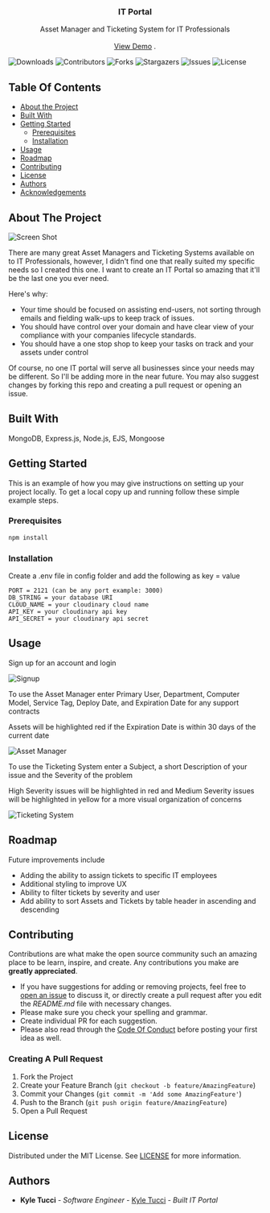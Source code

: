 <br/>
<p align="center">
  <h3 align="center">IT Portal</h3>

  <p align="center">
    Asset Manager and Ticketing System for IT Professionals
    <br/>
    <br/>
    <a href="https://it-portal.cyclic.app/">View Demo</a>
    .
  </p>
</p>

![Downloads](https://img.shields.io/github/downloads/kyletucci/it-asset-ticketing/total) ![Contributors](https://img.shields.io/github/contributors/kyletucci/it-asset-ticketing?color=dark-green) ![Forks](https://img.shields.io/github/forks/kyletucci/it-asset-ticketing?style=social) ![Stargazers](https://img.shields.io/github/stars/kyletucci/it-asset-ticketing?style=social) ![Issues](https://img.shields.io/github/issues/kyletucci/it-asset-ticketing) ![License](https://img.shields.io/github/license/kyletucci/it-asset-ticketing) 

## Table Of Contents

* [About the Project](#about-the-project)
* [Built With](#built-with)
* [Getting Started](#getting-started)
  * [Prerequisites](#prerequisites)
  * [Installation](#installation)
* [Usage](#usage)
* [Roadmap](#roadmap)
* [Contributing](#contributing)
* [License](#license)
* [Authors](#authors)
* [Acknowledgements](#acknowledgements)

## About The Project

![Screen Shot](https://res.cloudinary.com/dcwvykrxv/image/upload/v1701694697/et548bzodkaa31acv56v.png)

There are many great Asset Managers and Ticketing Systems available on to IT Professionals, however, I didn't find one that really suited my specific needs so I created this one. I want to create an IT Portal so amazing that it'll be the last one you ever need.

Here's why:

* Your time should be focused on assisting end-users, not sorting through emails and fielding walk-ups to keep track of issues.
* You should have control over your domain and have clear view of your compliance with your companies lifecycle standards.
* You should have a one stop shop to keep your tasks on track and your assets under control

Of course, no one IT portal will serve all businesses since your needs may be different. So I'll be adding more in the near future. You may also suggest changes by forking this repo and creating a pull request or opening an issue.

## Built With

MongoDB, Express.js, Node.js, EJS, Mongoose

## Getting Started

This is an example of how you may give instructions on setting up your project locally.
To get a local copy up and running follow these simple example steps.

### Prerequisites

```sh
npm install
```

### Installation

Create a .env file in config folder and add the following as key = value

    PORT = 2121 (can be any port example: 3000)
    DB_STRING = your database URI
    CLOUD_NAME = your cloudinary cloud name
    API_KEY = your cloudinary api key
    API_SECRET = your cloudinary api secret

## Usage

Sign up for an account and login

![Signup](https://res.cloudinary.com/dcwvykrxv/image/upload/v1701695801/j1othfyol7ql84okm0x7.png)

To use the Asset Manager enter Primary User, Department, Computer Model, Service Tag, Deploy Date, and Expiration Date for any support contracts

Assets will be highlighted red if the Expiration Date is within 30 days of the current date
 
![Asset Manager](https://res.cloudinary.com/dcwvykrxv/image/upload/v1701694697/et548bzodkaa31acv56v.png)

To use the Ticketing System enter a Subject, a short Description of your issue and the Severity of the problem

High Severity issues will be highlighted in red and Medium Severity issues will be highlighted in yellow for a more visual organization of concerns 

![Ticketing System](https://res.cloudinary.com/dcwvykrxv/image/upload/v1701694697/h9fm4rrxrr0upunqfflv.png)

## Roadmap

Future improvements include
- Adding the ability to assign tickets to specific IT employees
- Additional styling to improve UX
- Ability to filter tickets by severity and user
- Add ability to sort Assets and Tickets by table header in ascending and descending

## Contributing

Contributions are what make the open source community such an amazing place to be learn, inspire, and create. Any contributions you make are **greatly appreciated**.
* If you have suggestions for adding or removing projects, feel free to [open an issue](https://github.com/kyletucci/it-asset-ticketing/issues/new) to discuss it, or directly create a pull request after you edit the *README.md* file with necessary changes.
* Please make sure you check your spelling and grammar.
* Create individual PR for each suggestion.
* Please also read through the [Code Of Conduct](https://github.com/kyletucci/it-asset-ticketing/blob/main/CODE_OF_CONDUCT.md) before posting your first idea as well.

### Creating A Pull Request

1. Fork the Project
2. Create your Feature Branch (`git checkout -b feature/AmazingFeature`)
3. Commit your Changes (`git commit -m 'Add some AmazingFeature'`)
4. Push to the Branch (`git push origin feature/AmazingFeature`)
5. Open a Pull Request

## License

Distributed under the MIT License. See [LICENSE](https://github.com/kyletucci/it-asset-ticketing/blob/main/LICENSE.md) for more information.

## Authors

* **Kyle Tucci** - *Software Engineer* - [Kyle Tucci](https://github.com/kyletucci/) - *Built IT Portal*
